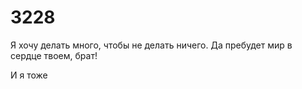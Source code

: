 # 3228
Я хочу делать много, чтобы не делать ничего. Да пребудет мир в сердце твоем, брат!

И я тоже
